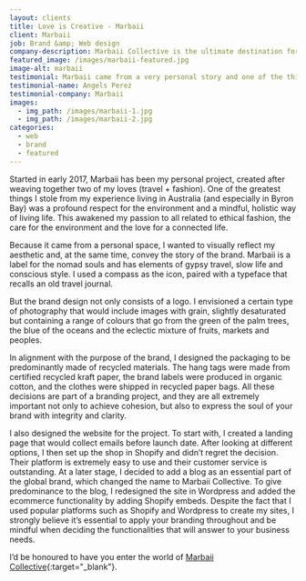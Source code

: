 ```yaml
---
layout: clients
title: Love is Creative - Marbaii
client: Marbaii
job: Brand &amp; Web design
company-description: Marbaii Collective is the ultimate destination for all about gypsy travel, conscious fashion and slow life. A ride through beautiful, original and curated, stories of travel, people and wellbeing. Marbaii’s purpose is to inspire you to embark on the journey you’ve always wanted to do, to discover more about soulful (ethical & artisanal) fashion, to celebrate authenticity and, eventually, become a home for all nomadic spirits.
featured_image: /images/marbaii-featured.jpg
image-alt: marbaii
testimonial: Marbaii came from a very personal story and one of the things I had more clear from the start was how I wanted it to look. I had so much fun in the process and I discovered that creating brands was what I had passion for.
testimonial-name: Angels Perez
testimonial-company: Marbaii
images:
  - img_path: /images/marbaii-1.jpg
  - img_path: /images/marbaii-2.jpg
categories:
  - web
  - brand
  - featured
---
```


Started in early 2017, Marbaii has been my personal project, created after weaving together two of my loves (travel + fashion). One of the greatest things I stole from my experience living in Australia (and especially in Byron Bay) was a profound respect for the environment and a mindful, holistic way of living life. This awakened my passion to all related to ethical fashion, the care for the environment and the love for a connected life.

Because it came from a personal space, I wanted to visually reflect my aesthetic and, at the same time, convey the story of the brand. Marbaii is a label for the nomad souls and has elements of gypsy travel, slow life and conscious style. I used a compass as the icon, paired with a typeface that recalls an old travel journal.

But the brand design not only consists of a logo. I envisioned a certain type of photography that would include images with grain, slightly desaturated but containing a range of colours that go from the green of the palm trees, the blue of the oceans and the eclectic mixture of fruits, markets and peoples.

In alignment with the purpose of the brand, I designed the packaging to be predominantly made of recycled materials. The hang tags were made from certified recycled kraft paper, the brand labels were produced in organic cotton, and the clothes were shipped in recycled paper bags. All these decisions are part of a branding project, and they are all extremely important not only to achieve cohesion, but also to express the soul of your brand with integrity and clarity.

I also designed the website for the project. To start with, I created a landing page that would collect emails before launch date. After looking at different options, I then set up the shop in Shopify and didn’t regret the decision. Their platform is extremely easy to use and their customer service is outstanding. At a later stage, I decided to add a blog as an essential part of the global brand, which changed the name to Marbaii Collective. To give predominance to the blog, I redesigned the site in Wordpress and added the ecommerce functionality by adding Shopify embeds. Despite the fact that I used popular platforms such as Shopify and Wordpress to create my sites, I strongly believe it’s essential to apply your branding throughout and be mindful when deciding the functionalities that will answer to your business needs.

I’d be honoured to have you enter the world of [Marbaii Collective](http://www.marbaii.com){:target="_blank"}.
